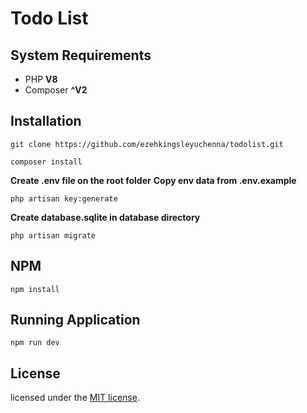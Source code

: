 # Todo List

## System Requirements
- PHP **V8**
- Composer **^V2**

## Installation

```
git clone https://github.com/ezehkingsleyuchenna/todolist.git
```
```
composer install
```
**Create .env file on the root folder**
**Copy env data from .env.example**

```
php artisan key:generate
```

**Create database.sqlite in database directory**

```
php artisan migrate
```

## NPM
```
npm install
```

## Running Application

```
npm run dev
```

## License

licensed under the [MIT license](https://opensource.org/licenses/MIT).
